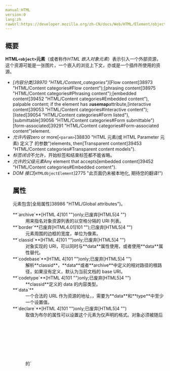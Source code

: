 ```yaml
---
manual:HTML
version:0
lang:zh
rawUrl:https://developer.mozilla.org/zh-CN/docs/Web/HTML/Element/object
---
```





## 概要<a name="概要"></a>


**HTML`<object>`元素**（或者称作*HTML 嵌入对象元素*）表示引入一个外部资源，这个资源可能是一张图片，一个嵌入的浏览上下文，亦或是一个插件所使用的资源。


* <dfn>[内容分类]38970 "HTML/Content_categories")</dfn>[Flow content]38973 "HTML/Content categories#Flow content");[phrasing content]38975 "HTML/Content categories#Phrasing content");[embedded content]39452 "HTML/Content categories#Embedded content"), palpable content; if the element has a**usemap**attribute,[interactive content]39053 "HTML/Content categories#Interactive content");[listed]39054 "HTML/Content categories#Form listed"),[submittable]39056 "HTML/Content categories#Form submittable")[form-associated]39291 "HTML/Content categories#Form-associated content")element.
* <dfn>允许内容</dfn>zero or more[`<param>`]38830 "HTML <param> 元素(或 HTML Parameter 元素) 定义了 <object>的参数")elements, then[Transparent content]39453 "HTML/Content categories#Transparent content models").
* <dfn>标签闭合</dfn>不允许，开始标签和结束标签都不能省略。
* <dfn>允许的父级元素</dfn>Any element that accepts[embedded content]39452 "HTML/Content categories#Embedded content").
* <dfn>DOM 接口</dfn>[`HTMLObjectElement`]2775 "此页面仍未被本地化, 期待您的翻译!")

## 属性<a name="属性"></a>


元素包含[全局属性]38986 "HTML/Global attributes")。

<dl><dt id=''>**`archive`**[HTML 4]101 "")only;已废弃[HTML5]4 "")</dt><dd>用来指名对象资源列表的以空格分隔的 URI 列表。</dd><dt id=''>**`border`**已废弃[HTML4.01]101 "");已废弃[HTML5]4 "")</dt><dd>元素周围的边框的宽度，单位为像素。</dd><dt id=''>**`classid`**[HTML 4]101 "")only;已废弃[HTML5]4 "")</dt><dd>对象实现的 URI，可以同时与**data**属性使用，或者使用**data**属性替代。</dd><dt id=''>**`codebase`**[HTML 4]101 "")only;已废弃[HTML5]4 "")</dt><dd>解析**classid**，**data**或者**archive**中定义的相对路径的根路径，如果没有定义，默认为当前文档的 base URI。</dd><dt id=''>**`codetype`**[HTML 4]101 "")only;已废弃[HTML5]4 "")</dt><dd>**classid**定义的 data 的内容类型。</dd><dt id=''>**`data`**</dt><dd>一个合法的 URL 作为资源的地址，，需要为**data**和**type**中至少一个设置值。</dd><dt id=''>**`declare`**[HTML 4]101 "")only;已废弃[HTML5]4 "")</dt><dd>取值为布尔的属性可以设置这个元素为仅声明的格式。对象必须被随后的`<object> 元素实例化。在`HTML5 中，完整的重复 &lt;object&gt; 元素，可以重用元素。</dd><dt id=''>**`form`**[HTML5]4 "")</dt><dd>对象元素关联的 form 元素（属于的 form）。 取值必须是同一文档下的一个[`<form>`]8646 "HTML <form> 元素 表示了文档中的一个区域，这个区域包含有交互控制元件，用来向web服务器提交信息。")元素的 ID。</dd><dt id=''>**`height`**</dt><dd>资源显示的高度，单位是 CSS 像素。</dd><dt id=''>**`name`**</dt><dd>浏览上下文名称（HTML5），或者控件名称（HTML 4）。</dd><dt id=''>**`standby`**[HTML 4]101 "")only;已废弃[HTML5]4 "")</dt><dd>对象的实现和数据加载过程中，浏览器可以显示的信息。</dd><dt id=''>**`tabindex`**[HTML 4]101 "")only;已废弃[HTML5]4 "")</dt><dd>当前元素在文档 Tab 导航中的顺序。</dd><dt id=''>**`type`**</dt><dd>**data**指定的资源的 MIME 类型，需要为**data**和**type**中至少一个设置值。</dd><dt id=''>**`usemap`**</dt><dd>指向一个[`<map>`]38822 "HTML <map> 属性 与 <area> 属性一起使用来定义一个图像映射(一个可点击的链接区域).")元素的 hash-name；格式为 ‘#’ 加 map 元素`[name]39454 "")`元素的值。</dd><dt id=''>**`width`**</dt><dd>资源显示的宽度，单位是 CSS 像素。</dd></dl>
## 示例<a name="示例"></a>

```
<!-- Embed a flash movie -->
<object data="move.swf" type="application/x-shockwave-flash"></object>

<!-- Embed a flash movie with parameters -->
<object data="move.swf" type="application/x-shockwave-flash">
  <param name="foo" value="bar">
</object>
```

## 规范<a name="Specifications"></a>

Specification | Status | Comment 
 ---  |  ---  |  ---  | 
[HTML Living Standard<br></br><small>&lt;object&gt;</small>]12979 "") | Living Standard |  
[HTML5<br></br><small>&lt;object&gt;</small>]39455 "") | Recommendation |  
[HTML 4.01 Specification<br></br><small>&lt;object&gt;</small>]39456 "") | Recommendation |  


## 浏览器兼容性<a name="浏览器兼容性"></a>


**[We&#39;re converting our compatibility data into a machine-readable JSON format]3344 "")**. This compatibility table still uses the old format, because we haven&#39;t yet converted the data it contains.**[Find out how you can help!]3392 "")**


* 
* 

Feature | Chrome | Firefox (Gecko) | Internet Explorer | Opera | Safari 
Basic support | (Yes) | 1.0 (1.7 or earlier) | (Yes) | (Yes) | (Yes) 




## 参阅<a name="参阅"></a>

* [`<param>`]38830 "HTML <param> 元素(或 HTML Parameter 元素) 定义了 <object>的参数")



